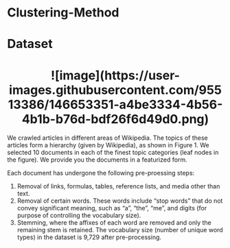 # Clustering-Method


# Dataset
<h1 align="center">
![image](https://user-images.githubusercontent.com/95513386/146653351-a4be3334-4b56-4b1b-b76d-bdf26f6d49d0.png)
</h1>

We crawled articles in different areas of Wikipedia. The topics of these articles form a hierarchy (given by Wikipedia), as shown
in Figure 1. We selected 10 documents in each of the finest topic categories (leaf nodes in the figure). We
provide you the documents in a featurized form.

Each document has undergone the following pre-proessing steps:
1. Removal of links, formulas, tables, reference lists, and media other than text.
2. Removal of certain words. These words include “stop words” that do not convey significant meaning,
such as “a”, “the”, “me”, and digits (for purpose of controlling the vocabulary size).
3. Stemming, where the affixes of each word are removed and only the remaining stem is retained. The
vocabulary size (number of unique word types) in the dataset is 9,729 after pre-processing.
  
